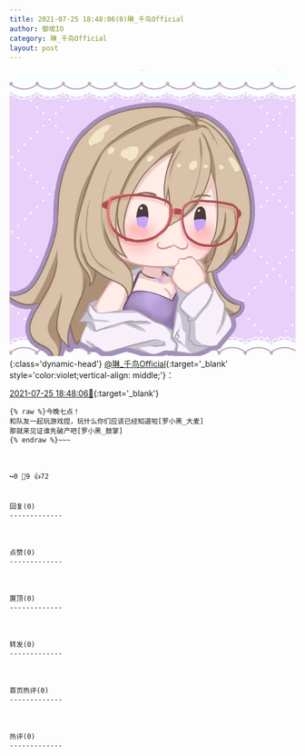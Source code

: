 ```yaml
---
title: 2021-07-25 18:48:06(0)琳_千鸟Official
author: 御坂IO
category: 琳_千鸟Official
layout: post
---
```


![img](/images/c0a88f85ebd0d056f37b114e0748e69556c8b488.jpg){:class='dynamic-head'}
[@琳_千鸟Official](https://space.bilibili.com/1620923329/dynamic){:target='_blank' style='color:violet;vertical-align: middle;'}：

[2021-07-25 18:48:06🔗](https://t.bilibili.com/551352193102930427){:target='_blank'}

~~~
{% raw %}今晚七点！
和队友一起玩游戏捏，玩什么你们应该已经知道啦[罗小黑_大麦]
那就来见证谁先破产吧[罗小黑_鼓掌]
{% endraw %}~~~



↪️0 💬9 👍72


回复(0)
-------------



点赞(0)
-------------



置顶(0)
-------------



转发(0)
-------------



首页热评(0)
-------------



热评(0)
-------------



